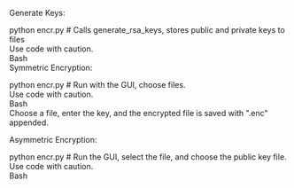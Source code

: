 Generate Keys:  

python encr.py  # Calls generate_rsa_keys, stores public and private keys to files  
Use code with caution.  
Bash  
Symmetric Encryption:  

python encr.py  # Run with the GUI, choose files.  
Use code with caution.  
Bash  
Choose a file, enter the key, and the encrypted file is saved with ".enc" appended.  

Asymmetric Encryption:  

python encr.py  # Run the GUI, select the file, and choose the public key file.  
Use code with caution.  
Bash  
